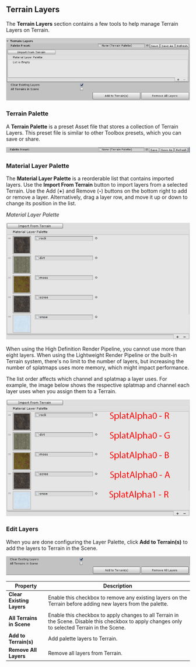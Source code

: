 ## Terrain Layers

The **Terrain Layers** section contains a few tools to help manage Terrain Layers on Terrain.

![](images/Toolbox_Utilities_Layers.png)

### Terrain Palette

A **Terrain Palette** is a preset Asset file that stores a collection of Terrain Layers. This preset file is similar to other Toolbox presets, which you can save or share.

![](images/Toolbox_Utilities_LayerPalette.png)

### Material Layer Palette

The **Material Layer Palette** is a reorderable list that contains imported layers. Use the **Import From Terrain** button to import layers from a selected Terrain. Use the Add (**+**) and Remove (**-**) buttons on the bottom right to add or remove a layer. Alternatively, drag a layer row, and move it up or down to change its position in the list.

*Material Layer Palette*

![](images/Toolbox_Layer_ListView.png)

When using the High Definition Render Pipeline, you cannot use more than eight layers. When using the Lightweight Render Pipeline or the built-in Terrain system, there's no limit to the number of layers, but increasing the number of splatmaps uses more memory, which might impact performance.

The list order affects which channel and splatmap a layer uses. For example, the image below shows the respective splatmap and channel each layer uses when you assign them to a Terrain.

![](images/Toolbox_Layer_ChannelInfo.png)

### Edit Layers

When you are done configuring the Layer Palette, click **Add to Terrain(s)** to add the layers to Terrain in the Scene.

![](images/Toolbox_Layer_Edit.png)

| **Property**              | **Description**                                              |
| ------------------------- | ------------------------------------------------------------ |
| **Clear Existing Layers** | Enable this checkbox to remove any existing layers on the Terrain before adding new layers from the palette. |
| **All Terrains in Scene** | Enable this checkbox to apply changes to all Terrain in the Scene. Disable this checkbox to apply changes only to selected Terrain in the Scene. |
| **Add to Terrain(s)**     | Add palette layers to Terrain.                               |
| **Remove All Layers**     | Remove all layers from Terrain.                              |